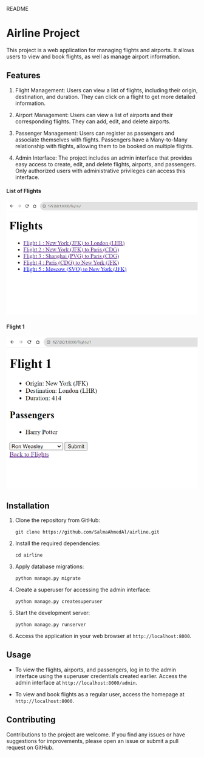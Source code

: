 README

# Airline Project

This project is a web application for managing flights and airports. It allows users to view and book flights, as well as manage airport information.

## Features

1. Flight Management: Users can view a list of flights, including their origin, destination, and duration. They can click on a flight to get more detailed information.

2. Airport Management: Users can view a list of airports and their corresponding flights. They can add, edit, and delete airports.

3. Passenger Management: Users can register as passengers and associate themselves with flights. Passengers have a Many-to-Many relationship with flights, allowing them to be booked on multiple flights.

4. Admin Interface: The project includes an admin interface that provides easy access to create, edit, and delete flights, airports, and passengers. Only authorized users with administrative privileges can access this interface.

#### List of Flights
![List of Flights](images/flights.jpg)

#### Flight 1
![Flight 1](images/flight.jpg)

## Installation

1. Clone the repository from GitHub:

   ```
   git clone https://github.com/SalmaAhmedAl/airline.git
   ```

2. Install the required dependencies:

   ```
   cd airline
   ```

3. Apply database migrations:

   ```
   python manage.py migrate
   ```

4. Create a superuser for accessing the admin interface:

   ```
   python manage.py createsuperuser
   ```

5. Start the development server:

   ```
   python manage.py runserver
   ```

6. Access the application in your web browser at `http://localhost:8000`.

## Usage

- To view the flights, airports, and passengers, log in to the admin interface using the superuser credentials created earlier. Access the admin interface at `http://localhost:8000/admin`.

- To view and book flights as a regular user, access the homepage at `http://localhost:8000`.

## Contributing

Contributions to the project are welcome. If you find any issues or have suggestions for improvements, please open an issue or submit a pull request on GitHub.
